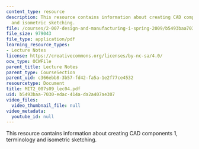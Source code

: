 ```yaml
---
content_type: resource
description: This resource contains information about creating CAD components 1, terminology
  and isometric sketching.
file: /courses/2-007-design-and-manufacturing-i-spring-2009/b5493baa7030edac414ada2a407ae307_MIT2_007s09_lec04.pdf
file_size: 979043
file_type: application/pdf
learning_resource_types:
- Lecture Notes
license: https://creativecommons.org/licenses/by-nc-sa/4.0/
ocw_type: OCWFile
parent_title: Lecture Notes
parent_type: CourseSection
parent_uid: c366ebb8-3b57-fd42-fa5a-1e2f77ce4532
resourcetype: Document
title: MIT2_007s09_lec04.pdf
uid: b5493baa-7030-edac-414a-da2a407ae307
video_files:
  video_thumbnail_file: null
video_metadata:
  youtube_id: null
---
```

This resource contains information about creating CAD components 1, terminology and isometric sketching.